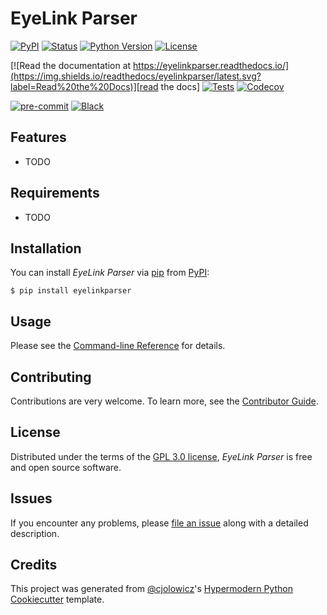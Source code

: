 # EyeLink Parser

[![PyPI](https://img.shields.io/pypi/v/eyelinkparser.svg)][pypi_]
[![Status](https://img.shields.io/pypi/status/eyelinkparser.svg)][status]
[![Python Version](https://img.shields.io/pypi/pyversions/eyelinkparser)][python version]
[![License](https://img.shields.io/pypi/l/eyelinkparser)][license]

[![Read the documentation at https://eyelinkparser.readthedocs.io/](https://img.shields.io/readthedocs/eyelinkparser/latest.svg?label=Read%20the%20Docs)][read the docs]
[![Tests](https://github.com/maciejskorski/eyelinkparser/workflows/Tests/badge.svg)][tests]
[![Codecov](https://codecov.io/gh/maciejskorski/eyelinkparser/branch/main/graph/badge.svg)][codecov]

[![pre-commit](https://img.shields.io/badge/pre--commit-enabled-brightgreen?logo=pre-commit&logoColor=white)][pre-commit]
[![Black](https://img.shields.io/badge/code%20style-black-000000.svg)][black]

[pypi_]: https://pypi.org/project/eyelinkparser/
[status]: https://pypi.org/project/eyelinkparser/
[python version]: https://pypi.org/project/eyelinkparser
[read the docs]: https://eyelinkparser.readthedocs.io/
[tests]: https://github.com/maciejskorski/eyelinkparser/actions?workflow=Tests
[codecov]: https://app.codecov.io/gh/maciejskorski/eyelinkparser
[pre-commit]: https://github.com/pre-commit/pre-commit
[black]: https://github.com/psf/black

## Features

- TODO

## Requirements

- TODO

## Installation

You can install _EyeLink Parser_ via [pip] from [PyPI]:

```console
$ pip install eyelinkparser
```

## Usage

Please see the [Command-line Reference] for details.

## Contributing

Contributions are very welcome.
To learn more, see the [Contributor Guide].

## License

Distributed under the terms of the [GPL 3.0 license][license],
_EyeLink Parser_ is free and open source software.

## Issues

If you encounter any problems,
please [file an issue] along with a detailed description.

## Credits

This project was generated from [@cjolowicz]'s [Hypermodern Python Cookiecutter] template.

[@cjolowicz]: https://github.com/cjolowicz
[pypi]: https://pypi.org/
[hypermodern python cookiecutter]: https://github.com/cjolowicz/cookiecutter-hypermodern-python
[file an issue]: https://github.com/maciejskorski/eyelinkparser/issues
[pip]: https://pip.pypa.io/

<!-- github-only -->

[license]: https://github.com/maciejskorski/eyelinkparser/blob/main/LICENSE
[contributor guide]: https://github.com/maciejskorski/eyelinkparser/blob/main/CONTRIBUTING.md
[command-line reference]: https://eyelinkparser.readthedocs.io/en/latest/usage.html
